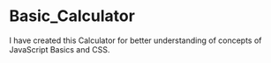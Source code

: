 # Basic_Calculator
I have created this Calculator for better understanding of concepts of JavaScript Basics and CSS.
